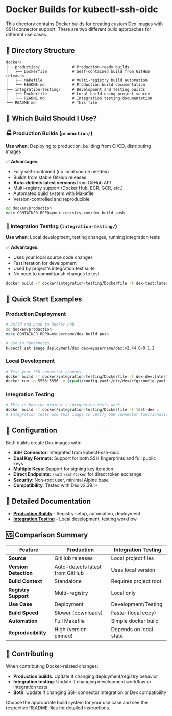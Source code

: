 # Docker Builds for kubectl-ssh-oidc

This directory contains Docker builds for creating custom Dex images with SSH connector support. There are two different build approaches for different use cases.

## 📁 Directory Structure

```
docker/
├── production/              # Production-ready builds
│   ├── Dockerfile           # Self-contained build from GitHub releases
│   ├── Makefile             # Multi-registry build automation
│   └── README.md            # Production build documentation
├── integration-testing/     # Development and testing builds
│   ├── Dockerfile           # Local build using project source
│   └── README.md            # Integration testing documentation
└── README.md                # This file
```

## 🎯 Which Build Should I Use?

### 🏭 **Production Builds** (`production/`)
**Use when**: Deploying to production, building from CI/CD, distributing images

✅ **Advantages:**
- Fully self-contained (no local source needed)
- Builds from stable GitHub releases
- **Auto-detects latest versions** from GitHub API
- Multi-registry support (Docker Hub, ECR, GCR, etc.)
- Automated build system with Makefile
- Version-controlled and reproducible

```bash
cd docker/production
make CONTAINER_REPO=your-registry.com/dex build push
```

### 🧪 **Integration Testing** (`integration-testing/`)
**Use when**: Local development, testing changes, running integration tests

✅ **Advantages:**
- Uses your local source code changes
- Fast iteration for development
- Used by project's integration test suite
- No need to commit/push changes to test

```bash
docker build -f docker/integration-testing/Dockerfile -t dex-test:latest .
```

## 🚀 Quick Start Examples

### Production Deployment
```bash
# Build and push to Docker Hub
cd docker/production
make CONTAINER_REPO=myusername/dex build push

# Use in Kubernetes
kubectl set image deployment/dex dex=myusername/dex:v2.44.0-0.1.2
```

### Local Development
```bash
# Test your SSH connector changes
docker build -f docker/integration-testing/Dockerfile -t dex-dev:latest .
docker run -p 5556:5556 -v $(pwd)/config.yaml:/etc/dex/cfg/config.yaml dex-dev:latest
```

### Integration Testing
```bash
# This is how the project's integration tests work
docker build -f docker/integration-testing/Dockerfile -t test-dex .
# Integration tests use this image to verify SSH connector functionality
```

## 🔧 Configuration

Both builds create Dex images with:
- **SSH Connector**: Integrated from kubectl-ssh-oidc
- **Dual Key Formats**: Support for both SSH fingerprints and full public keys
- **Multiple Keys**: Support for signing key iteration
- **Direct Endpoints**: `/auth/ssh/token` for direct token exchange
- **Security**: Non-root user, minimal Alpine base
- **Compatibility**: Tested with Dex v2.39.1+

## 📖 Detailed Documentation

- **[Production Builds](production/README.md)** - Registry setup, automation, deployment
- **[Integration Testing](integration-testing/README.md)** - Local development, testing workflow

## 🆚 Comparison Summary

| Feature | Production | Integration Testing |
|---------|------------|-------------------|
| **Source** | GitHub releases | Local project files |
| **Version Detection** | Auto-detects latest from GitHub | Uses local version |
| **Build Context** | Standalone | Requires project root |
| **Registry Support** | Multi-registry | Local only |
| **Use Case** | Deployment | Development/Testing |
| **Build Speed** | Slower (downloads) | Faster (local copy) |
| **Automation** | Full Makefile | Simple docker build |
| **Reproducibility** | High (version pinned) | Depends on local state |

## 🤝 Contributing

When contributing Docker-related changes:
- **Production builds**: Update if changing deployment/registry behavior
- **Integration testing**: Update if changing development workflow or integration tests
- **Both**: Update if changing SSH connector integration or Dex compatibility

Choose the appropriate build system for your use case and see the respective README files for detailed instructions.